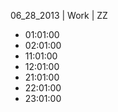 06_28_2013 | Work | ZZ 
* 01:01:00
* 02:01:00
* 11:01:00
* 12:01:00
* 21:01:00
* 22:01:00
* 23:01:00
